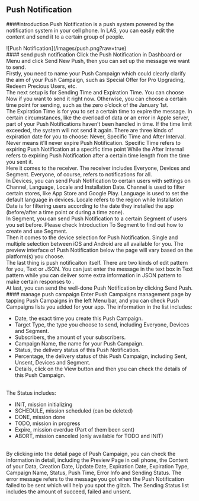 ## Push Notification
####introduction
Push Notification is a push system powered by the notification system in your cell phone. In LAS, you can easily edit the content and send it to a certain group of people.

<p class="image-wrapper">
    ![Push Notification](/images/push.png?raw=true)

<br />
#### send push notification
Click the Push Notification in Dashboard or Menu and click Send New Push, then you can set up the message we want to send.
<br />
Firstly, you need to name your Push Campaign which could clearly clarify the aim of your Push Campaign, such as Special Offer for Pro Upgrading, Redeem Precious Users, etc.
<br />
The next setup is for Sending Time and Expiration Time. You can choose Now if you want to send it right now. Otherwise, you can choose a certain time point for sending, such as the zero o’clock of the January 1st.
<br />
The Expiration Time is for you to set a certain time to expire the message. In certain circumstances, like the overload of data or an error in Apple server, part of your Push Notifications haven’t been handled in time. If the time limit exceeded, the system will not send it again. There are three kinds of expiration date for you to choose: Never, Specific Time and After Interval. Never means it'll never expire Push Notification. Specific Time refers to expiring Push Notification at a specific time point While the After Internal refers to expiring Push Notification after a certain time length from the time you sent it.
<br />
Here it comes to the receiver. The receiver includes Everyone, Devices and Segment. Everyone, of course, refers to notifications for all.
<br />
In Devices, you can send Push Notification to certain users with settings on Channel, Language, Locale and Installation Date. Channel is used to filter certain stores, like App Store and Google Play. Language is used to set the default language in devices. Locale refers to the region while Installation Date is for filtering users according to the date they installed the app (before/after a time point or during a time zone).
<br />
In Segment, you can send Push Notification to a certain Segment of users you set before. Please check Introduction To Segment to find out how to create and use Segment.
<br />
Then it comes to the device selection for Push Notification. Single and multiple selection between iOS and Android are all available for you. The preview interface of Push Notification below the page will vary based on the platform(s) you choose.
<br />
The last thing is push notificaiton itself. There are two kinds of edit pattern for you, Text or JSON. You can just enter the message in the text box in Text pattern while you can deliver some extra information in JSON pattern to make certain responses to .
<br />
At last, you can send the well-done Push Notification by clicking Send Push.
#### manage push campaign
Enter Push Campaigns management page by tapping Push Campaigns in the left Menu bar, and you can check Push Campaigns lists you added for your app. The information in the list includes:

* Date, the exact time you create this Push Campaign.
* Target Type, the type you choose to send, including Everyone, Devices and Segment.
* Subscribers, the amount of your subscribers.
* Campaign Name, the name for your Push Campaign.
* Status, the delivery status of this Push Notification.
* Percentage, the delivery status of this Push Campaign, including Sent, Unsent, Devices and Segment.
* Details, click on the View button and then you can check the details of this Push Campaign.

<br />
The Status includes:

* INIT, mission initializing
* SCHEDULE, mission scheduled (can be deleted)
* DONE, mission done
* TODO, mission in progress
* Expire, mission overdue (Part of them been sent)
* ABORT, mission canceled (only available for TODO and INIT)

<br />
By clicking into the detail page of Push Campaign, you can check the information in detail, including the Preview Page in cell phone, the Content of your Data, Creation Date, Update Date, Expiration Date, Expiration Type, Campaign Name, Status, Push Time, Error Info and Sending Status. The error message refers to the message you got when the Push Notification failed to be sent which will help you spot the glitch. The Sending Status list includes the amount of succeed, failed and unsent.<br />
<br />
<br />
<br />
<br />
<br />



